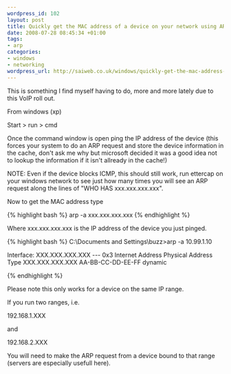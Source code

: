 ```yaml
--- 
wordpress_id: 102
layout: post
title: Quickly get the MAC address of a device on your network using ARP
date: 2008-07-28 08:45:34 +01:00
tags: 
- arp
categories: 
- windows
- networking
wordpress_url: http://saiweb.co.uk/windows/quickly-get-the-mac-address-of-a-device-on-your-network-using-arp
---
```

This is something I find myself having to do, more and more lately due to this VoIP roll out.

From windows (xp)


Start > run > cmd

Once the command window is open ping the IP address of the device (this forces your system to do an ARP request and store the device information in the cache, don't ask me why but microsoft decided it was a good idea not to lookup the information if it isn't allready in the cache!)

NOTE: Even if the device blocks ICMP, this should still work, run ettercap on your windows network to see just how many times you will see an ARP request along the lines of "WHO HAS xxx.xxx.xxx.xxx".

Now to get the MAC address type

{% highlight bash %}
arp -a xxx.xxx.xxx.xxx
{% endhighlight %}

Where xxx.xxx.xxx.xxx is the IP address of the device you just pinged.


{% highlight bash %}
C:\Documents and Settings\buzz>arp  -a 10.99.1.10

Interface: XXX.XXX.XXX.XXX --- 0x3
  Internet Address      Physical Address      Type
  XXX.XXX.XXX.XXX            AA-BB-CC-DD-EE-FF     dynamic

{% endhighlight %}

Please note this only works for a device on the same IP range.

If you run two ranges, i.e.

192.168.1.XXX

and

192.168.2.XXX

You will need to make the ARP request from a device bound to that range (servers are especially usefull here).
